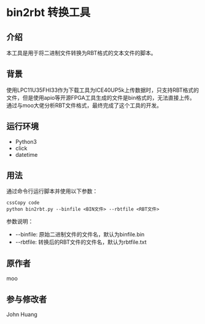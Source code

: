 # bin2rbt 转换工具

## 介绍

本工具是用于将二进制文件转换为RBT格式的文本文件的脚本。

## 背景

使用LPC11U35FHI33作为下载工具为ICE40UP5k上传数据时，只支持RBT格式的文件，但是使用apio等开源FPGA工具生成的文件是bin格式的，无法直接上传。通过与moo大佬分析RBT文件格式，最终完成了这个工具的开发。

## 运行环境

- Python3
- click
- datetime

## 用法

通过命令行运行脚本并使用以下参数：

```
cssCopy code
python bin2rbt.py --binfile <BIN文件> --rbtfile <RBT文件>
```

参数说明：

- --binfile: 原始二进制文件的文件名，默认为binfile.bin
- --rbtfile: 转换后的RBT文件的文件名，默认为rbtfile.txt

## 原作者

moo

## 参与修改者

John Huang
